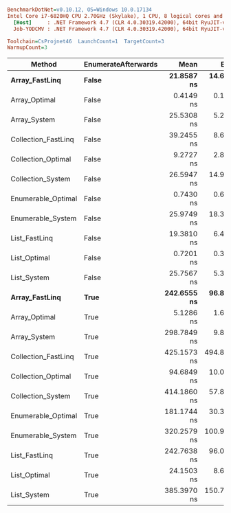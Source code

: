 ``` ini

BenchmarkDotNet=v0.10.12, OS=Windows 10.0.17134
Intel Core i7-6820HQ CPU 2.70GHz (Skylake), 1 CPU, 8 logical cores and 4 physical cores
  [Host]     : .NET Framework 4.7 (CLR 4.0.30319.42000), 64bit RyuJIT-v4.7.3101.0
  Job-YODCMV : .NET Framework 4.7 (CLR 4.0.30319.42000), 64bit RyuJIT-v4.7.3101.0

Toolchain=CsProjnet46  LaunchCount=1  TargetCount=3  
WarmupCount=3  

```
|              Method | EnumerateAfterwards |        Mean |       Error |     StdDev |  Gen 0 | Allocated |
|-------------------- |-------------------- |------------:|------------:|-----------:|-------:|----------:|
|      **Array_FastLinq** |               **False** |  **21.8587 ns** |  **14.6251 ns** |  **0.8263 ns** | **0.0248** |     **104 B** |
|       Array_Optimal |               False |   0.4149 ns |   0.1862 ns |  0.0105 ns |      - |       0 B |
|        Array_System |               False |  25.5308 ns |   5.2119 ns |  0.2945 ns | 0.0381 |     160 B |
| Collection_FastLinq |               False |  39.2455 ns |   8.6869 ns |  0.4908 ns | 0.0457 |     192 B |
|  Collection_Optimal |               False |   9.2727 ns |   2.8936 ns |  0.1635 ns |      - |       0 B |
|   Collection_System |               False |  26.5947 ns |  14.9681 ns |  0.8457 ns | 0.0381 |     160 B |
|  Enumerable_Optimal |               False |   0.7430 ns |   0.6223 ns |  0.0352 ns |      - |       0 B |
|   Enumerable_System |               False |  25.9749 ns |  18.3976 ns |  1.0395 ns | 0.0381 |     160 B |
|       List_FastLinq |               False |  19.3810 ns |   6.4793 ns |  0.3661 ns | 0.0248 |     104 B |
|        List_Optimal |               False |   0.7201 ns |   0.3284 ns |  0.0186 ns |      - |       0 B |
|         List_System |               False |  25.7567 ns |   5.3586 ns |  0.3028 ns | 0.0381 |     160 B |
|      **Array_FastLinq** |                **True** | **242.6555 ns** |  **96.8320 ns** |  **5.4712 ns** | **0.0358** |     **152 B** |
|       Array_Optimal |                True |   5.1286 ns |   1.6221 ns |  0.0917 ns |      - |       0 B |
|        Array_System |                True | 298.7849 ns |   9.8949 ns |  0.5591 ns | 0.0529 |     224 B |
| Collection_FastLinq |                True | 425.1573 ns | 494.8287 ns | 27.9587 ns | 0.0644 |     272 B |
|  Collection_Optimal |                True |  94.6849 ns |  10.0629 ns |  0.5686 ns |      - |       0 B |
|   Collection_System |                True | 414.1860 ns |  57.8575 ns |  3.2691 ns | 0.0567 |     240 B |
|  Enumerable_Optimal |                True | 181.1744 ns |  30.3436 ns |  1.7145 ns | 0.0226 |      96 B |
|   Enumerable_System |                True | 320.2579 ns | 100.9610 ns |  5.7045 ns | 0.0606 |     256 B |
|       List_FastLinq |                True | 242.7638 ns |  96.0144 ns |  5.4250 ns | 0.0358 |     152 B |
|        List_Optimal |                True |  24.1503 ns |   8.6846 ns |  0.4907 ns |      - |       0 B |
|         List_System |                True | 385.3970 ns | 150.7987 ns |  8.5204 ns | 0.0567 |     240 B |
